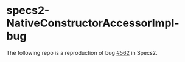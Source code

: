 # specs2-NativeConstructorAccessorImpl-bug

The following repo is a reproduction of bug [#562](https://github.com/etorreborre/specs2/issues/562) in Specs2.
